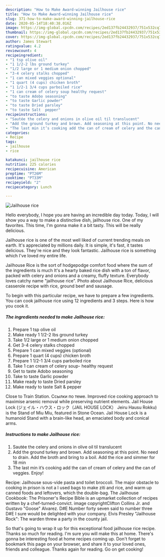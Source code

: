 ```yaml
---
description: "How to Make Award-winning Jailhouse rice"
title: "How to Make Award-winning Jailhouse rice"
slug: 371-how-to-make-award-winning-jailhouse-rice
date: 2020-05-14T18:40:38.016Z
image: https://img-global.cpcdn.com/recipes/2ed137fb24432937/751x532cq70/jailhouse-rice-recipe-main-photo.jpg
thumbnail: https://img-global.cpcdn.com/recipes/2ed137fb24432937/751x532cq70/jailhouse-rice-recipe-main-photo.jpg
cover: https://img-global.cpcdn.com/recipes/2ed137fb24432937/751x532cq70/jailhouse-rice-recipe-main-photo.jpg
author: James Stewart
ratingvalue: 4.2
reviewcount: 4
recipeingredient:
- "1 tsp olive oil"
- "1 1/2-2 lbs ground turkey"
- "1/2 large or 1 medium onion chopped"
- "3-4 celery stalks chopped"
- "1 can mixed veggies optional"
- "1 quart (4 cups) chicken broth"
- "1 1/2-1 3/4 cups parboiled rice"
- "1 can cream of celery soup healthy request"
- "to taste Adobo seasoning"
- "to taste Garlic powder"
- "to taste Dried parsley"
- "to taste Salt  pepper"
recipeinstructions:
- "Sautée the celery and onions in olive oil til translucent"
- "Add the ground turkey and brown. Add seasoning at this point. No need to drain. Add the broth and bring to a boil. Add the rice and simmer for 18 min"
- "The last min it’s cooking add the can of cream of celery and the can of veggies. Enjoy!"
categories:
- Recipe
tags:
- jailhouse
- rice

katakunci: jailhouse rice 
nutrition: 225 calories
recipecuisine: American
preptime: "PT26M"
cooktime: "PT33M"
recipeyield: "2"
recipecategory: Lunch

---
```



![Jailhouse rice](https://img-global.cpcdn.com/recipes/2ed137fb24432937/751x532cq70/jailhouse-rice-recipe-main-photo.jpg)

Hello everybody, I hope you are having an incredible day today. Today, I will show you a way to make a distinctive dish, jailhouse rice. One of my favorites. This time, I'm gonna make it a bit tasty. This will be really delicious.

Jailhouse rice is one of the most well liked of current trending meals on earth. It's appreciated by millions daily. It is simple, it's fast, it tastes delicious. They're nice and they look fantastic. Jailhouse rice is something which I've loved my entire life.

Jailhouse Rice is the sort of hodgepodge comfort food where the sum of the ingredients is much It&#39;s a hearty baked rice dish with a ton of flavor, packed with celery and onions and a creamy, fluffy texture. Everybody loves catchy name &#34;jailhouse rice&#34;. Photo about Jailhouse Rice, delicious casserole recipe with rice, ground beef and sausage.


To begin with this particular recipe, we have to prepare a few ingredients. You can cook jailhouse rice using 12 ingredients and 3 steps. Here is how you cook it.

<!--inarticleads1-->

##### The ingredients needed to make Jailhouse rice:

1. Prepare 1 tsp olive oil
1. Make ready 1 1/2-2 lbs ground turkey
1. Take 1/2 large or 1 medium onion chopped
1. Get 3-4 celery stalks chopped
1. Prepare 1 can mixed veggies (optional)
1. Prepare 1 quart (4 cups) chicken broth
1. Prepare 1 1/2-1 3/4 cups parboiled rice
1. Take 1 can cream of celery soup- healthy request
1. Get to taste Adobo seasoning
1. Take to taste Garlic powder
1. Make ready to taste Dried parsley
1. Make ready to taste Salt &amp; pepper


Close to Train Station. Ссылки по теме. Improved rice cooking approach to maximise arsenic removal while preserving nutrient elements. Jail House Lock (ジェイル・ハウス・ロック（JAIL HOUSE LOCK） Jeiru Hausu Rokku) is the Stand of Miu Miu, featured in Stone Ocean. Jail House Lock is a humanoid Stand with a brain-like head, an emaciated body and conical arms. 

<!--inarticleads2-->

##### Instructions to make Jailhouse rice:

1. Sautée the celery and onions in olive oil til translucent
1. Add the ground turkey and brown. Add seasoning at this point. No need to drain. Add the broth and bring to a boil. Add the rice and simmer for 18 min
1. The last min it’s cooking add the can of cream of celery and the can of veggies. Enjoy!


Recipe: Jailhouse sous-vide pasta and toilet broccoli. The major obstacle to cooking in prison is not a I used bags to make ziti and rice, and warm up canned foods and leftovers, which the double-bag. The Jailhouse Cookbook: The Prisoner&#39;s Recipe Bible is an upmarket collection of recipes written by a chef-turned-convict. image copyrightClifton Collins Jr. and Gustavo &#34;Goose&#34; Alvarez. D#E Number forty seven said to number three D#E I sure would be delighted with your company. Elvis Presley &#34;Jailhouse Rock&#34;: The warden threw a party in the county jail. 

So that's going to wrap it up for this exceptional food jailhouse rice recipe. Thanks so much for reading. I'm sure you will make this at home. There's gonna be interesting food at home recipes coming up. Don't forget to bookmark this page on your browser, and share it to your loved ones, friends and colleague. Thanks again for reading. Go on get cooking!
